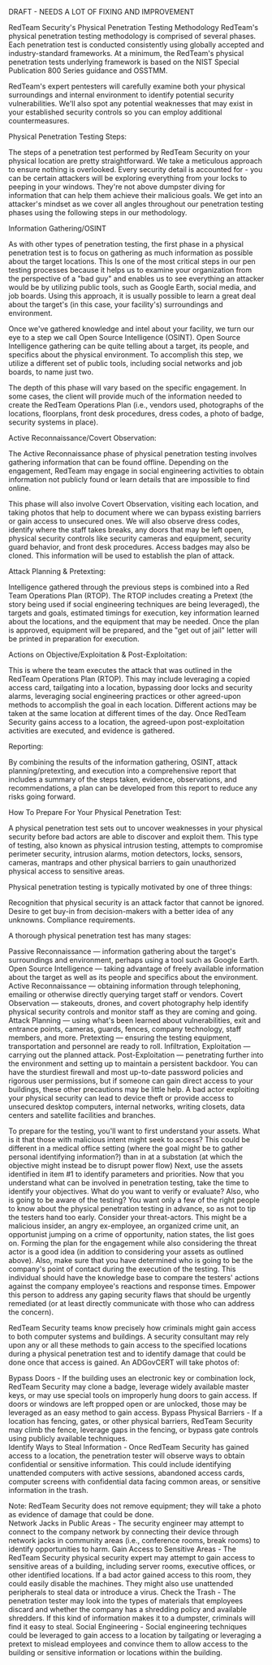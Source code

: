 DRAFT - NEEDS A LOT OF FIXING AND IMPROVEMENT


RedTeam Security's Physical Penetration Testing Methodology
RedTeam's physical penetration testing methodology is comprised of several phases.  Each penetration test is conducted consistently using globally accepted and industry-standard frameworks. At a minimum, the RedTeam's physical penetration tests underlying framework is based on the NIST Special Publication 800 Series guidance and OSSTMM.

RedTeam's expert pentesters will carefully examine both your physical surroundings and internal environment to identify potential security vulnerabilities. We'll also spot any potential weaknesses that may exist in your established security controls so you can employ additional countermeasures.



Physical Penetration Testing Steps:

The steps of a penetration test performed by RedTeam Security on your physical location are pretty straightforward. We take a meticulous approach to ensure nothing is overlooked. Every security detail is accounted for - you can be certain attackers will be exploring everything from your locks to peeping in your windows. They're not above dumpster diving for information that can help them achieve their malicious goals. We get into an attacker's mindset as we cover all angles throughout our penetration testing phases using the following steps in our methodology.



Information Gathering/OSINT

As with other types of penetration testing, the first phase in a physical penetration test is to focus on gathering as much information as possible about the target locations. This Is one of the most critical steps in our pen testing processes because it helps us to examine your organization from the perspective of a "bad guy" and enables us to see everything an attacker would be by utilizing public tools, such as Google Earth, social media, and job boards. Using this approach, it is usually possible to learn a great deal about the target's (in this case, your facility's) surroundings and environment.

Once we've gathered knowledge and intel about your facility, we turn our eye to a step we call Open Source Intelligence (OSINT). Open Source Intelligence gathering can be quite telling about a target, its people, and specifics about the physical environment. To accomplish this step, we utilize a different set of public tools, including social networks and job boards, to name just two.

The depth of this phase will vary based on the specific engagement. In some cases, the client will provide much of the information needed to create the RedTeam Operations Plan (i.e., vendors used, photographs of the locations, floorplans, front desk procedures, dress codes, a photo of badge, security systems in place).



Active Reconnaissance/Covert Observation:

The Active Reconnaissance phase of physical penetration testing involves gathering information that can be found offline. Depending on the engagement, RedTeam may engage in social engineering activities to obtain information not publicly found or learn details that are impossible to find online.

This phase will also involve Covert Observation, visiting each location, and taking photos that help to document where we can bypass existing barriers or gain access to unsecured ones. We will also observe dress codes, identify where the staff takes breaks, any doors that may be left open, physical security controls like security cameras and equipment, security guard behavior, and front desk procedures. Access badges may also be cloned. This information will be used to establish the plan of attack.



Attack Planning & Pretexting:

Intelligence gathered through the previous steps is combined into a Red Team Operations Plan (RTOP). The RTOP includes creating a Pretext (the story being used if social engineering techniques are being leveraged), the targets and goals, estimated timings for execution, key information learned about the locations, and the equipment that may be needed. Once the plan is approved, equipment will be prepared, and the "get out of jail" letter will be printed in preparation for execution.



Actions on Objective/Exploitation & Post-Exploitation:

This is where the team executes the attack that was outlined in the RedTeam Operations Plan (RTOP). This may include leveraging a copied access card, tailgating into a location, bypassing door locks and security alarms, leveraging social engineering practices or other agreed-upon methods to accomplish the goal in each location. Different actions may be taken at the same location at different times of the day. Once RedTeam Security gains access to a location, the agreed-upon post-exploitation activities are executed, and evidence is gathered.



Reporting:

By combining the results of the information gathering, OSINT, attack planning/pretexting, and execution into a comprehensive report that includes a summary of the steps taken, evidence, observations, and recommendations, a plan can be developed from this report to reduce any risks going forward.



How To Prepare For Your Physical Penetration Test:

A physical penetration test sets out to uncover weaknesses in your physical security before bad actors are able to discover and exploit them. This type of testing, also known as physical intrusion testing, attempts to compromise perimeter security, intrusion alarms, motion detectors, locks, sensors, cameras, mantraps and other physical barriers to gain unauthorized physical access to sensitive areas.

Physical penetration testing is typically motivated by one of three things:

Recognition that physical security is an attack factor that cannot be ignored.
Desire to get buy-in from decision-makers with a better idea of any unknowns.
Compliance requirements.


A thorough physical penetration test has many stages:

Passive Reconnaissance — information gathering about the target's surroundings and environment, perhaps using a tool such as Google Earth.
Open Source Intelligence — taking advantage of freely available information about the target as well as its people and specifics about the environment.
Active Reconnaissance — obtaining information through telephoning, emailing or otherwise directly querying target staff or vendors.
Covert Observation — stakeouts, drones, and covert photography help identify physical security controls and monitor staff as they are coming and going.
Attack Planning — using what's been learned about vulnerabilities, exit and entrance points, cameras, guards, fences, company technology, staff members, and more.
Pretexting — ensuring the testing equipment, transportation and personnel are ready to roll.
Infiltration, Exploitation — carrying out the planned attack.
Post-Exploitation — penetrating further into the environment and setting up to maintain a persistent backdoor.
You can have the sturdiest firewall and most up-to-date password policies and rigorous user permissions, but if someone can gain direct access to your buildings, these other precautions may be little help. A bad actor exploiting your physical security can lead to device theft or provide access to unsecured desktop computers, internal networks, writing closets, data centers and satellite facilities and branches.



To prepare for the testing, you'll want to first understand your assets. What is it that those with malicious intent might seek to access? This could be different in a medical office setting (where the goal might be to gather personal identifying information?) than in at a substation (at which the objective might instead be to disrupt power flow)
Next, use the assets identified in item #1 to identify parameters and priorities. Now that you understand what can be involved in penetration testing, take the time to identify your objectives. What do you want to verify or evaluate? Also, who is going to be aware of the testing? You want only a few of the right people to know about the physical penetration testing in advance, so as not to tip the testers hand too early.
Consider your threat-actors. This might be a malicious insider, an angry ex-employee, an organized crime unit, an opportunist jumping on a crime of opportunity, nation states, the list goes on. Forming the plan for the engagement while also considering the threat actor is a good idea (in addition to considering your assets as outlined above).
Also, make sure that you have determined who is going to be the company's point of contact during the execution of the testing. This individual should have the knowledge base to compare the testers' actions against the company employee's reactions and response times. Empower this person to address any gaping security flaws that should be urgently remediated (or at least directly communicate with those who can address the concern).


RedTeam Security teams know precisely how criminals might gain access to both computer systems and buildings. A security consultant may rely upon any or all these methods to gain access to the specified locations during a physical penetration test and to identify damage that could be done once that access is gained.  An ADGovCERT will take photos of:



Bypass Doors - If the building uses an electronic key or combination lock, RedTeam Security may clone a badge, leverage widely available master keys, or may use special tools on improperly hung doors to gain access.  If doors or windows are left propped open or are unlocked, those may be leveraged as an easy method to gain access.
Bypass Physical Barriers - If a location has fencing, gates, or other physical barriers, RedTeam Security may climb the fence, leverage gaps in the fencing, or bypass gate controls using publicly available techniques.  
Identify Ways to Steal Information - Once RedTeam Security has gained access to a location, the penetration tester will observe ways to obtain confidential or sensitive information.  This could include identifying unattended computers with active sessions, abandoned access cards, computer screens with confidential data facing common areas, or sensitive information in the trash.

Note:  RedTeam Security does not remove equipment; they will take a photo as evidence of damage that could be done.  
Network Jacks in Public Areas - The security engineer may attempt to connect to the company network by connecting their device through network jacks in community areas (i.e., conference rooms, break rooms) to identify opportunities to harm.
Gain Access to Sensitive Areas - The RedTeam Security physical security expert may attempt to gain access to sensitive areas of a building, including server rooms, executive offices, or other identified locations.  If a bad actor gained access to this room, they could easily disable the machines. They might also use unattended peripherals to steal data or introduce a virus.
Check the Trash - The penetration tester may look into the types of materials that employees discard and whether the company has a shredding policy and available shredders. If this kind of information makes it to a dumpster, criminals will find it easy to steal.
Social Engineering - Social engineering techniques could be leveraged to gain access to a location by tailgating or leveraging a pretext to mislead employees and convince them to allow access to the building or sensitive information or locations within the building.
